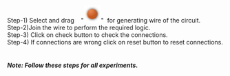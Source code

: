 Step-1) Select and drag &nbsp;&nbsp; "<img src="images/gate/littledot.png" id="Supply"  width="40" height="40">"&nbsp;&nbsp;for generating wire of the circuit.<br>
Step-2)Join the wire to perform the required logic.<br>
Step-3) Click on check button to check the connections.<br/>
Step-4) If connections are wrong click on reset button to reset connections.<br/><br/>                 
<h5>Note: Follow these steps for all experiments.</h5>
